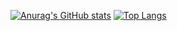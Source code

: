 [![Anurag's GitHub stats](https://github-readme-stats.vercel.app/api?username=SeseriSalt&count_private=true&show_icons=true&theme=solarized-dark)](https://github.com/SeseriSalt/github-readme-stats)
[![Top Langs](https://github-readme-stats.vercel.app/api/top-langs/?username=SeseriSalt&layout=compact&theme=solarized-dark)](https://github.com/SeseriSalt/github-readme-stats)
<!--
**SeseriSalt/SeseriSalt** is a ✨ _special_ ✨ repository because its `README.md` (this file) appears on your GitHub profile.

Here are some ideas to get you started:

- 🔭 I’m currently working on ...
- 🌱 I’m currently learning ...
- 👯 I’m looking to collaborate on ...
- 🤔 I’m looking for help with ...
- 💬 Ask me about ...
- 📫 How to reach me: ...
- 😄 Pronouns: ...
- ⚡ Fun fact: ...
-->

